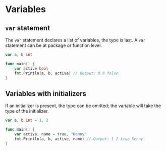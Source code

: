 # Variables

## `var` statement

The `var` statement declares a list of variables, the type is last. A `var` statement can be at package or function level.

```go
var a, b int

func main() {
	var active bool
	fmt.Println(a, b, active) // Output: 0 0 false
}
```

## Variables with initializers

If an initializer is present, the type can be omitted; the variable will take the type of the initializer.

```go
var a, b int = 1, 2

func main() {
	var active, name = true, "Kenny"
	fmt.Println(a, b, active, name) // Output: 1 2 true Kenny
}
```
